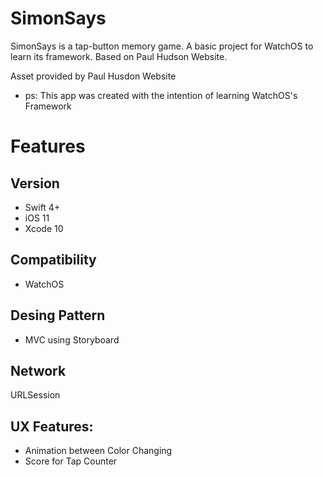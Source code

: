 # SimonSays
SimonSays is a tap-button memory game. A basic project for WatchOS to learn its framework. Based on Paul Hudson Website.

Asset provided by Paul Husdon Website

- ps: This app was created with the intention of learning WatchOS's Framework

# Features
## Version
- Swift 4+
- iOS 11
- Xcode 10

## Compatibility
- WatchOS

## Desing Pattern
- MVC using Storyboard

## Network
URLSession

## UX Features:

- Animation between Color Changing
- Score for Tap Counter
